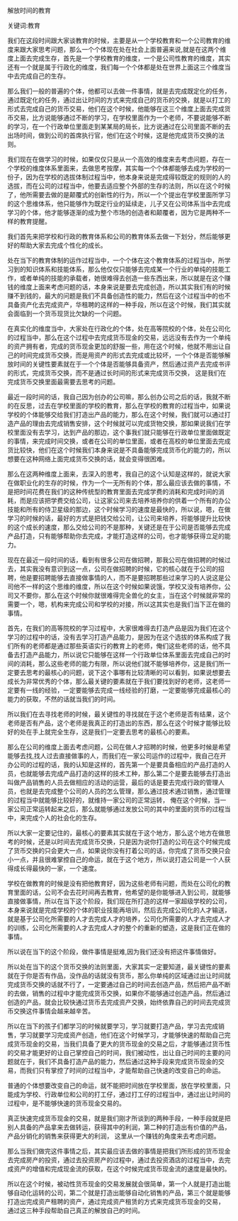 解放时间的教育

关键词:教育

我们在这段时间跟大家谈教育的时候，主要是从一个学校教育和一个公司教育的维度来跟大家思考问题，那么一个个体现在处在社会上面普遍来说,就是在这两个维度上面去完成生存，首先是一个学校教育的维度，一个是公司性教育的维度，其实还有一个就是属于行政化的维度，我们每一个个体都是处在世界上面这三个维度当中去完成自己的生存。

那么我们一般的普遍的个体，他都可以去做一件事情，就是去完成既定化的任务，通过既定化的任务，通过出让时间的方式来完成自己的货币的交换，就是以打工的形式去完成自己的货币交易，他们在这个时候，他能够在这三个维度上面去完成货币交易，比方说能够通过不断的学习，在学校里面作为一个老师，不要说能够不断的学习，在一个行政单位里面走到某某局的局长，比方说通过在公司里面不断的去出场时间，做到公司的首席执行官，他们在这个时候，这是他完成货币交换的法则。

我们现在在做学习的时候，如果仅仅只是从一个高效的维度来去考虑问题，存在一个学校的维度体系里面来，去做思考按摩，其实每一个个体都能够去成为学校的一份子，因为在学校的选拔体制过程当中，他本身来说是完成得较既定的规则的人的选拔，而在公司的过程当中，他要去适应整个外部的生存的法则，所以在这个时候了，他所需要去做的是颠覆式的创新性的行为，所以一个个提出在学校里面所学习的这个思维体系，他只能够作为既定行业的延续走，儿子又在公司体系当中去完成学习的个体，他才能够逐渐的成为整个市场的创造者和颠覆者，因为它是两种不一样的教育提醒。

我们首先来把学校和行政的教育体系和公司的教育体系去做一下划分，然后能够更好的帮助大家去完成个性化的成长。

处在当下的教育体制的运作过程当中，一个个体在这个教育体系的过程当中，所学习到的知识体系和技能体系，那么他仅仅只能够去完成某一个行业的单纯的技能工作，或者单纯的技能的承载者，她很难得去创造一些东西出来，所以就是在这个赚钱的维度上面来考虑问题的话，本身来说是要去完成创造，所以其实我们有的时候赚不到钱的，最大的问题是我们不具备创造性的能力，然后在这个过程当中的也不具备资产化去完成资产，华租聘的这样的一种手段，所以在这个时候，我们其实就会面临到一个货币现货比欠缺的一个问题。

在真实化的维度当中，大家处在行政化的个体，处在高等院校的个体，处在公司化的过程当中，那么在这个过程中去完成货币现金的交易，远远没有去作为一个单纯的资产拥有者，完成的货币现金更加的舒服一些，用在这个时候，他就不用出让自己的时间完成货币交换，而是用资产的形式去完成或比较坏，一个个体是否能够解放时间的关键性要素就在于一个个体是否能够具备资产，然后通过资产去完成书评的形式，完成货币交换，而不是通过长时间的形式来完成货币交换， 这是我们在完成货币交换里面最需要去思考的问题。

最近一段时间的话，我自己因为创办的公司嘛，那么创办公司之后的话，我就不断的在反思，过去在学校里面的学校的教育，那么在学校的教育的过程当中，如果说学校的个体能够交给我们打造出产品的能力，那么在这个时候，我们就可以通过打造产品的理由去完成销售安排，这个时候就可以完成货物交换，那如果说我们在学校里面没有去学习，达到产品的那边，这个事我们就只能够在行政单位里面做既定的事情，来完成时间交换，或者在公司的单位里面，或者在高校的单位里面去完成货比较快，他们在这个时候我们本身来说是不具备能够完成货币化的能力的，所以想要在这种网络上面完成货币交换的话，就会变得很困难。

那么在这两种维度上面来，去深入的思考，我自己的这个认知是这样的，就说大家在做职业化的生存的时候，作为一个一无所有的个体，那么最应该去做的事情，不是把时间花费在我们的这种传统型的教育里面去完成学费的消耗和完成时间的消耗，而是应该把学费交给公司，让这家公司来去培养培养你的供着一个所有的办公技能和所有的侍卫星级的那边，这个时候学习的速度是最快的，所以说，嗯，在做学习的时候的话，最好的方式是把钱交给公司，让公司来培养，将能够提升比较快的这个成长的速度，那么交给公司的不是那种，关键还是在于公司是否能够去完成产品打造，只有能够帮助你去完成，才能打造这样的公司，也才能够获得立足的能力。

现在在最近一段时间的话，看到有很多公司在做招聘，那我公司在做招聘的时候过去，其实我没有意识到这一点，公司在做招聘的时候，它的核心就在于公司的招聘，他是要招聘能够去直接做事情的人，而不是要招聘那些过来学习的人说这是公司他不一样的这个思维的维度，所以在这个时候如果说饿，学校又没有培养你，公司又不要你，那么在这个时候你就很难得完全兽化的女主，当在这个时候就非常的需要一个，嗯，机构来完成公司和学校的对接，所以这其实也是我们当下正在做的事情。

首先，在我们的高等院校的学习过程中，大家很难得去打造产品是因为我们在这个学习的过程中的话，没有去学习打造产品能力，是因为在这个选拔的体系构成了我们所有的老师都是通过那些英语实行的教育上的老师，俺们这些老师的话，他不具备去打造产品能力，所以说它只能够在这样一个行政单位体系里面去完成自己的时间的消耗，那么这些老师的能力有限，所以说他们就不能够培养你，这是我们所一定要去思考的最核心的问题，说下这个事哪有比较清晰的可以看到，如果说想要去成长为非常优秀的个体，那么最关键的要素就在于我们要找到好的老师，这老师一定要有一线的经验，一定要能够去完成一线经验的打磨，一定要能够完成最核心的能力的获取，不然的话就当我们的时间。

所以我们在去寻找老师的时候，最关键性的寻找就在于这个老师是否有结果，这个老师是否有产品，这个老师是我真正的打造出的东西，那么在这个时候才能够比较好的处在手上就完全生存，这是我们一定要去思考的最核心的要素。

那么在公司的维度上面去考虑问题，公司在做人才招聘的时候，他更多时候是希望能够去找,找人过去直接做事的人，而我们在一家公司运作的过程中，我自己在开办公司的过程的话，我的认知是这样的，首先第一个是要具备相应的产品打造的人员，也就能够去完成产品打造的这样的技术工种，那么第二个是要去能够去打造出叫做产品销售的人员去做相应的活动的运营，最后的话是要去完成行政的管理人员，也就是去完成整个公司的人员的怎么管理，那么通过技术通过销售，通过管理的过程当中就能够比较好的，就维持一家公司的正常运转， 俺在这个时候，当一家公司正常运转起来之后，那么就能够通过发放公司的其中的里面的货币的过程当中，来完成个人的社会化的生存。

所以大家一定要记住的，最核心的要素其实就在于这个地方，那么这个地方在做思考的时候，还是以时间去完成货币交换，只是因为说你打造的公司在这个时候完成了货币交换的只会更大一点，如果说你没有打着公司的话，你完成了货币交换只会小一点，并且很难掌控自己的命运，就在于这个地方，所以说打造公司是一个人获得成长得最快的一家，一个速度。

学校在做教育的时候是没有把他教育好，因为这些老师有问题，而处在公司化的教育里面的话，公司不会去花时间再去教育，他希望的是你能够进入到公司，就能够直接做事情，所以在当下这个阶段，我们现在所打造的这样一家超级学校的公司，本身来说就是完成学校的个体的职业技能再培训，然后去完成公司化的人才输送，就是基于公司化所需要的人才去完成人才的培养，公司化所需要的人才去完成人才的训练，公司化所需要的人才去完成人才的整个的重新的塑造，这是我们正在做的事情。

所以说在当下的这个阶段，做件事情是挺难,因为我们还没有把这件事情做好。

所以处在当下的这个货币交换的法则里面，大家其实一定要知道，最关键性的要素就在于你是否有作品，没作品的话就没有货币，那么你单纯的区域通过出让时间就完成货币交换的话就不行了，一定要通过自己的时间去创造产品，然后把产品不断的去做，销售的过程中才能完成货币交换，如果你不能够通过创造产品，然后通过创造的产品，就会比较快通过货币去完成资产交换，始终依靠自己的时间去完成货币交换这件事情会越来越辛苦。

所以在当下的孩子们都学习的时候就要学习，学习就要打造产品，学习去完成销售，学习就要学习完成资产创造，他们在这个时候学习，才能够快速的帮助自己完成货币现金的交易，当我们具备了更大的货币现金的交易之后，才能够通过货币性的交易才能更好的让自己掌控自己的时间，我们被动性，出让自己时间的主要的问题就在于，我们不具备打造产品的能力，然后通过这种手段来完成货币现金的交易，而我们只有掌控了时间的过程当中，才能帮助自己快速的改变自己的命运。

普通的个体想要改变自己的命运，就不能把时间放在学校里面，放在学校里面，只能成为学校、行政单位和公司的打工仔，通过打工仔的过程当中，通过出让时间的过程中，是不能够快速的货币现金交易的。

真正快速完成货币现金的交易，就是我们刚才所谈到的两种手段，一种手段就是把别人具备的产品拿来去做转运，获得其中的利润，第二种的打造出有价值的产品，产品分销化的销售来获得更大的利润， 这里从一个赚钱的角度来去考虑问题。

那么当我们做完这件事情之后，其实最应该去做的事情是把我们所形成的货币现金去完成房产的投资，通过去投资房产的过程中，通过去投资酒店的过程当中，去完成资产的增值和完成现金流的获取，在这个时候完成货币现金流的速度是最快的。

所以在这个时候，被动性货币现金的交易发展就会很简单，第一个人就是打造出能够自动化运转的公司，第二个就是打造出能够自动化销售的产品，第三个就是能够打造出完成资产租聘的资产，通过完成资产租赁的方式来完成货币现金的交易， 通过这三种手段帮助自己真正的解放自己的时间。
